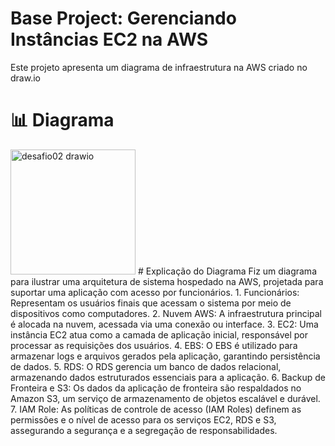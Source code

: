 # Base Project: Gerenciando Instâncias EC2 na AWS
Este projeto apresenta um diagrama de infraestrutura na AWS criado no draw.io
# 📊 Diagrama 
<img width="200" height="200" alt="desafio02 drawio" src="https://github.com/user-attachments/assets/049a2452-9ea9-4092-816c-34e483d8c84b" />
# Explicação do Diagrama
Fiz um diagrama para ilustrar uma arquitetura de sistema hospedado na AWS, projetada para suportar uma aplicação com acesso por funcionários.
1. Funcionários: Representam os usuários finais que acessam o sistema por meio de dispositivos como computadores.
2. Nuvem AWS: A infraestrutura principal é alocada na nuvem, acessada via uma conexão ou interface.
3. EC2: Uma instância EC2 atua como a camada de aplicação inicial, responsável por processar as requisições dos usuários.
4. EBS: O EBS é utilizado para armazenar logs e arquivos gerados pela aplicação, garantindo persistência de dados.
5. RDS: O RDS gerencia um banco de dados relacional, armazenando dados estruturados essenciais para a aplicação.
6. Backup de Fronteira e S3: Os dados da aplicação de fronteira são respaldados no Amazon S3, um serviço de armazenamento de objetos escalável e durável.
7. IAM Role: As políticas de controle de acesso (IAM Roles) definem as permissões e o nível de acesso para os serviços EC2, RDS e S3, assegurando a segurança e a segregação de responsabilidades.




